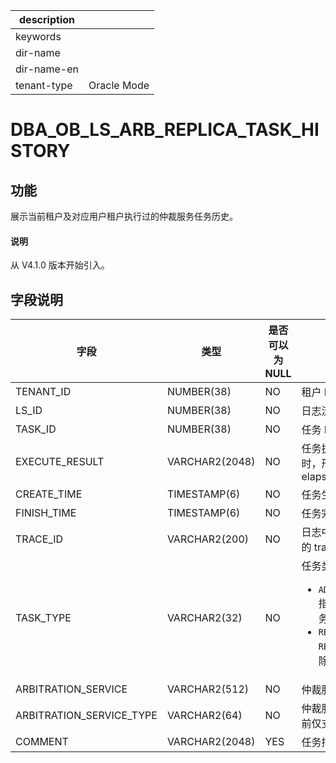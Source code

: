 |description||
|---|---|
|keywords||
|dir-name||
|dir-name-en||
|tenant-type|Oracle Mode|

# DBA_OB_LS_ARB_REPLICA_TASK_HISTORY

## 功能

展示当前租户及对应用户租户执行过的仲裁服务任务历史。

<main id="notice" type='explain'>
  <h4>说明</h4>
  <p>从 V4.1.0 版本开始引入。</p>
</main>

## 字段说明

| 字段 | 类型 | 是否可以为 NULL | 描述 |
| --- | --- | --- | --- |
| TENANT_ID | NUMBER(38) | NO | 租户 ID  |
| LS_ID | NUMBER(38) | NO | 日志流 ID |
| TASK_ID | NUMBER(38) | NO | 任务 ID |
| EXECUTE_RESULT | VARCHAR2(2048) | NO | 任务执行结果及耗时，形如 “[ret:0; elapsed:72160;]” |
| CREATE_TIME | TIMESTAMP(6) | NO | 任务生成时间 |
| FINISH_TIME | TIMESTAMP(6) | NO | 任务完成时间 |
| TRACE_ID | VARCHAR2(200) | NO | 日志中该任务执行的 trace_id |
| TASK_TYPE | VARCHAR2(32) | NO |   任务类型：<ul><li> `ADD REPLICA` 指添加副本任务 </li><li> `REMOVE REPLICA` 指删除副本任务 </li></ul>|
| ARBITRATION_SERVICE | VARCHAR2(512) | NO | 仲裁服务地址 |
| ARBITRATION_SERVICE_TYPE | VARCHAR2(64) | NO | 仲裁服务类型，当前仅支持 `ADDR` |
| COMMENT | VARCHAR2(2048) | YES | 任务描述 |
